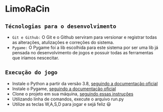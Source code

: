 # LimoRaCin

## `Técnologias para o desenvolvimento`
  - `Git e Github:` O Git e o Github serviram para versionar e registrar todas as alterações, atulizações e correções do sistema.
  - `Pygame:` O Pygame foi a lib escolhida para este sistema por ser uma lib já pensada no desenvolvimento de jogos e possuir todas as ferramentas que iríamos nescecitar.

## `Execução do jogo`
* Instale o Python a partir da versão 3.8, [seguindo a documentação oficial](https://docs.github.com/pt/repositories/creating-and-managing-repositories/cloning-a-repository) 
* Instale o Pygame, [seguindo a documentação oficial](https://www.pygame.org/download.shtml)
* Clone o projeto em sua máquina, [seguindo essas instruções](https://docs.github.com/pt/repositories/creating-and-managing-repositories/cloning-a-repository)
* Utilizando linha de comandos, execute o arquivo run.py
* Utilize as teclas W,A,S,D para jogar e sejá feliz 😃
